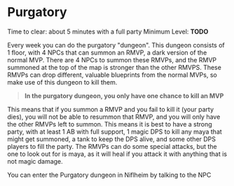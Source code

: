 # Purgatory

Time to clear: about 5 minutes with a full party
Minimum Level: **TODO**

Every week you can do the purgatory "dungeon". This dungeon consists of 1 floor, with 4 NPCs that can summon an RMVP, a dark version of the normal MVP. There are 4 NPCs to summon these RMVPs, and the RMVP summoned at the top of the map is stronger than the other RMVPS. These RMVPs can drop different, valuable blueprints from the normal MVPs, so make use of this dungeon to kill them.

> **In the purgatory dungeon, you only have one chance to kill an MVP**

This means that if you summon a RMVP and you fail to kill it (your party dies), you will not be able to resummon that RMVP, and you will only have the other RMVPs left to summon. This means it is best to have a strong party, with at least 1 AB with full support, 1 magic DPS to kill any maya that might get summoned, a tank to keep the DPS alive, and some other DPS players to fill the party. The RMVPs can do some special attacks, but the one to look out for is maya, as it will heal if you attack it with anything that is not magic damage.

You can enter the Purgatory dungeon in Niflheim by talking to the NPC